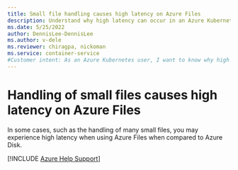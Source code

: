 ```yaml
---
title: Small file handling causes high latency on Azure Files
description: Understand why high latency can occur in an Azure Kubernetes Service (AKS) cluster in cases such as the handling of many small files.
ms.date: 5/25/2022
author: DennisLee-DennisLee
ms.author: v-dele
ms.reviewer: chiragpa, nickoman
ms.service: container-service
#Customer intent: As an Azure Kubernetes user, I want to know why high latency is occurring so that I can use my Azure Kubernetes Service (AKS) cluster more optimally.
---
```

# Handling of small files causes high latency on Azure Files

In some cases, such as the handling of many small files, you may experience high latency when using Azure Files when compared to Azure Disk.

[!INCLUDE [Azure Help Support](../../includes/azure-help-support.md)]
